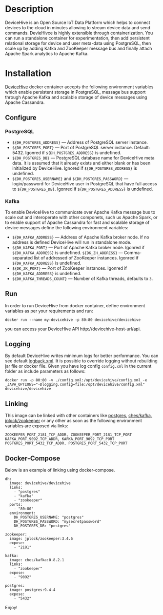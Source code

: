 # Description
DeviceHive is an Open Source IoT Data Platform which helps to connect devices to the cloud in minutes allowing to stream device data and send commands. DevieHivce is highly extensible through containerization. You can run a standalone container for experimentation, then add persistent relational storage for device and user meta-data using PostgreSQL, then scale up by adding Kafka and ZooKeeper message bus and finally attach Apache Spark analytics to Apache Kafka. 

# Installation
[DeviceHive](https://github.com/devicehive/devicehive-java-server) docker container accepts the following environment variables which enable persistent storage in PostgreSQL, message bus support through Apache Kafka and scalable storage of device messages using Apache Cassandra.

## Configure 
### PostgreSQL
* ```${DH_POSTGRES_ADDRESS}``` — Address of PostgreSQL server instance. 
* ```${DH_POSTGRES_PORT}``` — Port of PostgreSQL server instance. Default: 5432. Igonred if ```${DH_POSTGRES_ADDRESS}``` is undefined.
* ```${DH_POSTGRES_DB}``` — PostgreSQL database name for DeviceHive meta data. It is assumed that it already exists and either blank or has been initialized by DeviceHive. Ignored if ```${DH_POSTGRES_ADDRESS}``` is undefined.
* ```${DH_POSTGRES_USERNAME}``` and ```${DH_POSTGRES_PASSWORD}``` — login/password for DeviceHive user in PostgreSQL that have full access to ```${DH_POSTGRES_DB}```. Igonred if  ```${DH_POSTGRES_ADDRESS}``` is undefined.

### Kafka
To enable DeviceHive to communicate over Apache Kafka message bus to scale out and interoperate with other componets, such us Apache Spark, or to enable support of Apache Cassandra for fast and scalable storage of device messages define the following environment variables:
* ```${DH_KAFKA_ADDRESS}``` — Address of Apache Kafka broker node. If no address is defined DeviceHive will run in standalone mode.
* ```${DH_KAFKA_PORT}``` — Port of Apache Kafka broker node. Igonred if ```${DH_KAFKA_ADDRESS}``` is undefined.
```${DK_ZH_ADDRESS}``` — Comma-separated list of addressed of ZooKeeper instances. Igonred if ```${DH_KAFKA_ADDRESS}``` is undefined.
* ```${DK_ZK_PORT}``` — Port of ZooKeeper instances. Igonred if ```${DH_KAFKA_ADDRESS}``` is undefined.
* ```${DH_KAFKA_THREADS_COUNT}``` — Number of Kafka threads, defaults to ```3```. 

## Run
In order to run DeviceHive from docker container, define environment variables as per your requirements and run:
```
docker run --name my-devicehive -p 80:80 devicehive/devicehive
```
you can access your DeviceHive API http://devicehive-host-url/api. 


## Logging
By default DeviceHive writes minimum logs for better performance. You can see default [logback.xml](https://github.com/devicehive/devicehive-java-server/blob/development/src/main/resources/logback.xml).
It is possible to override logging without rebuilding jar file or docker file. Given you have log config `config.xml` in the current folder as include parameters as follows:
```
docker run -p 80:80 -v ./config.xml:/opt/devicehive/config.xml -e _JAVA_OPTIONS="-Dlogging.config=file:/opt/devicehive/config.xml" devicehive/devicehive
```

## Linking

[postgres]: https://hub.docker.com/_/postgres/ "postgres"
[ches/kafka]: https://hub.docker.com/r/ches/kafka/ "ches/kafka"
[jplock/zookeeper]: https://hub.docker.com/r/jplock/zookeeper/ "jplock/zookeeper"

This image can be linked with other containers like [postgres], [ches/kafka], [jplock/zookeeper] or any other as soon as the following environment variables are exposed via links:
```
ZOOKEEPER_PORT_2181_TCP_ADDR, ZOOKEEPER_PORT_2181_TCP_PORT
KAFKA_PORT_9092_TCP_ADDR, KAFKA_PORT_9092_TCP_PORT
POSTGRES_PORT_5432_TCP_ADDR, POSTGRES_PORT_5432_TCP_PORT
```

## Docker-Compose

Below is an example of linking using docker-compose.
```
dh: 
  image: devicehive/devicehive
  links:
    - "postgres"
    - "kafka"
    - "zookeeper"
  ports:
    - "80:80"
  environment:
    DH_POSTGRES_USERNAME: "postgres"
    DH_POSTGRES_PASSWORD: "mysecretpassword"
    DH_POSTGRES_DB: "postgres"

zookeeper:
  image: jplock/zookeeper:3.4.6
  expose:
    - "2181"

kafka:
  image: ches/kafka:0.8.2.1
  links:
    - "zookeeper"
  expose:
    - "9092"

postgres: 
  image: postgres:9.4.4
  expose:
    - "5432"
```

Enjoy!




